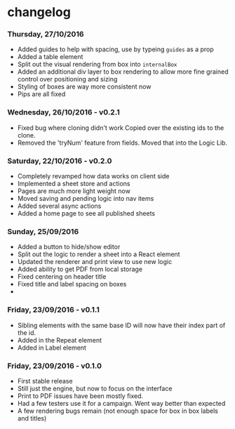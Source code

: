 # changelog

### Thursday, 27/10/2016
- Added guides to help with spacing, use by typeing `guides` as a prop
- Added a table element
- Split out the visual rendering from box into `internalBox`
- Added an additional div layer to box rendering to allow more fine grained control over positioning and sizing
- Styling of boxes are way more consistent now
- Pips are all fixed

### Wednesday, 26/10/2016 - v0.2.1
- Fixed bug where cloning didn't work Copied over the existing ids to the clone.
- Removed the 'tryNum' feature from fields. Moved that into the Logic Lib.

### Saturday, 22/10/2016 - v0.2.0
- Completely revamped how data works on client side
- Implemented a sheet store and actions
- Pages are much more light weight now
- Moved saving and pending logic into nav items
- Added several async actions
- Added a home page to see all published sheets


### Sunday, 25/09/2016
- Added a button to hide/show editor
- Split out the logic to render a sheet into a React element
- Updated the renderer and print view to use new logic
- Added ability to get PDF from local storage
- Fixed centering on header title
- Fixed title and label spacing on boxes
-


### Friday, 23/09/2016 - v0.1.1
- Sibling elements with the same base ID will now have their index part of the id.
- Added in the Repeat element
- Added in Label element


### Friday, 23/09/2016 - v0.1.0

- First stable release
- Still just the engine, but now to focus on the interface
- Print to PDF issues have been mostly fixed.
- Had a few testers use it for a campaign. Went way better than expected
- A few rendering bugs remain (not enough space for box in box labels and titles)